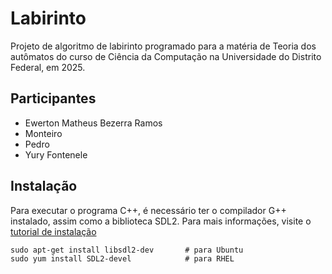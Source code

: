# Labirinto

Projeto de algoritmo de labirinto programado para a matéria de Teoria dos autômatos do curso de Ciência da Computação na Universidade do Distrito Federal, em 2025.

## Participantes

- Ewerton Matheus Bezerra Ramos
- Monteiro
- Pedro
- Yury Fontenele

## Instalação

Para executar o programa C++, é necessário ter o compilador G++ instalado, assim como a biblioteca SDL2. Para mais informações, visite o [tutorial de instalação](https://lazyfoo.net/tutorials/SDL/01_hello_SDL/index.php)

```
sudo apt-get install libsdl2-dev       # para Ubuntu
sudo yum install SDL2-devel            # para RHEL
```
